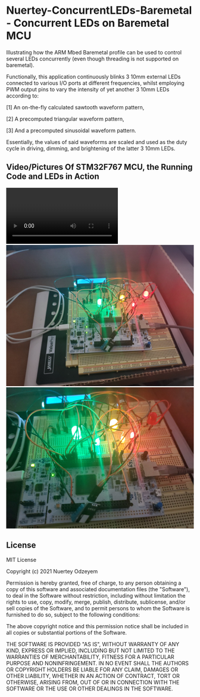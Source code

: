 # Nuertey-ConcurrentLEDs-Baremetal - Concurrent LEDs on Baremetal MCU

Illustrating how the ARM Mbed Baremetal profile can be used to control 
several LEDs concurrently (even though threading is not supported on baremetal).

Functionally, this application continuously blinks 3 10mm external LEDs
connected to various I/O ports at different frequencies, whilst employing
PWM output pins to vary the intensity of yet another 3 10mm LEDs according to:

[1] An on-the-fly calculated sawtooth waveform pattern,

[2] A precomputed triangular waveform pattern,

[3] And a precomputed sinusoidal waveform pattern.

Essentially, the values of said waveforms are scaled and used as the duty
cycle in driving, dimming, and brightening of the latter 3 10mm LEDs.

## Video/Pictures Of STM32F767 MCU, the Running Code and LEDs in Action
![alt text](https://github.com/nuertey/RandomArtifacts/blob/master/ConcurrentLEDs-Baremetal.mp4?raw=true)
![alt text](https://github.com/nuertey/RandomArtifacts/blob/master/20210627_092109.jpg?raw=true)
![alt text](https://github.com/nuertey/RandomArtifacts/blob/master/20210627_092115.jpg?raw=true)

## License
MIT License

Copyright (c) 2021 Nuertey Odzeyem

Permission is hereby granted, free of charge, to any person obtaining a copy
of this software and associated documentation files (the "Software"), to deal
in the Software without restriction, including without limitation the rights
to use, copy, modify, merge, publish, distribute, sublicense, and/or sell
copies of the Software, and to permit persons to whom the Software is
furnished to do so, subject to the following conditions:

The above copyright notice and this permission notice shall be included in all
copies or substantial portions of the Software.

THE SOFTWARE IS PROVIDED "AS IS", WITHOUT WARRANTY OF ANY KIND, EXPRESS OR
IMPLIED, INCLUDING BUT NOT LIMITED TO THE WARRANTIES OF MERCHANTABILITY,
FITNESS FOR A PARTICULAR PURPOSE AND NONINFRINGEMENT. IN NO EVENT SHALL THE
AUTHORS OR COPYRIGHT HOLDERS BE LIABLE FOR ANY CLAIM, DAMAGES OR OTHER
LIABILITY, WHETHER IN AN ACTION OF CONTRACT, TORT OR OTHERWISE, ARISING FROM,
OUT OF OR IN CONNECTION WITH THE SOFTWARE OR THE USE OR OTHER DEALINGS IN THE
SOFTWARE.
